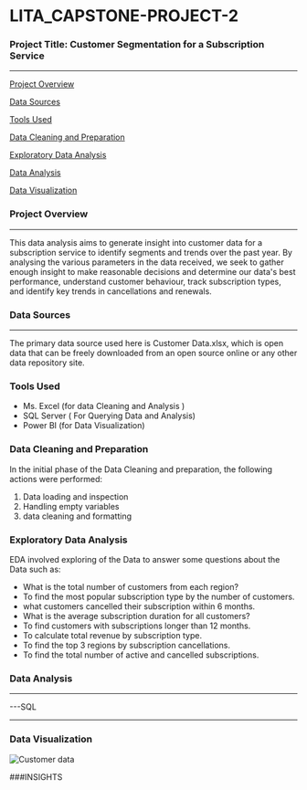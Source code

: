 # LITA_CAPSTONE-PROJECT-2

### Project Title: Customer Segmentation for a Subscription Service
---

[Project Overview](#project-overview)

[Data Sources](#data-sources)

[Tools Used](#tools-used)

[Data Cleaning and Preparation](#data-cleaning-and-preparation)

[Exploratory Data Analysis](#exploratory-data-analysis)

[Data Analysis](#data-analysis)

[Data Visualization](*#data-visualization)


### Project Overview
---
This data analysis aims to generate insight into customer data for a subscription service to identify segments and trends over the past year. By analysing the various parameters in the data received, we seek to gather enough insight to make reasonable decisions and determine our data's best performance,  understand customer behaviour, track subscription types, 
and identify key trends in cancellations and renewals.

### Data Sources
---
The primary data source used here is Customer Data.xlsx, which is open data that can be freely downloaded from an open source online or any other data repository site.

### Tools Used

- Ms. Excel (for data Cleaning and Analysis )
- SQL Server ( For Querying Data and Analysis)
- Power BI (for Data Visualization)
### Data Cleaning and Preparation

In the initial phase of the Data Cleaning and preparation, the following actions were performed:
1. Data loading and inspection
2. Handling empty variables
3. data cleaning and formatting
### Exploratory Data Analysis

EDA involved exploring of the Data to answer some questions about the Data such as:
- What is the total number of customers from each region?
- To find the most popular subscription type by the number of customers.
- what customers cancelled their subscription within 6 months.
- What is the average subscription duration for all customers?
- To find customers with subscriptions longer than 12 months.
- To calculate total revenue by subscription type.
- To find the top 3 regions by subscription cancellations.
- To find the total number of active and cancelled subscriptions.

### Data Analysis
---
---SQL



---
### Data Visualization

![Customer data](https://github.com/user-attachments/assets/99aba387-f203-4380-a05e-1d7513552669)

###INSIGHTS

